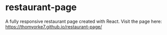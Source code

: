 # restaurant-page

A fully responsive restaurant page created with React.
Visit the page here: https://thomyorke7.github.io/restaurant-page/

